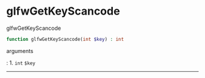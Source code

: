 # glfwGetKeyScancode
glfwGetKeyScancode

```php
function glfwGetKeyScancode(int $key) : int
```



arguments

:    1. `int` `$key` 



---
     
